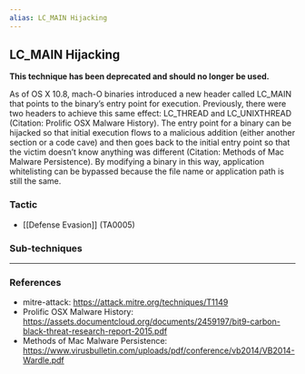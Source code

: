 ```yaml
---
alias: LC_MAIN Hijacking
---
```


## LC_MAIN Hijacking

**This technique has been deprecated and should no longer be used.**

As of OS X 10.8, mach-O binaries introduced a new header called LC_MAIN that points to the binary’s entry point for execution. Previously, there were two headers to achieve this same effect: LC_THREAD and LC_UNIXTHREAD  (Citation: Prolific OSX Malware History). The entry point for a binary can be hijacked so that initial execution flows to a malicious addition (either another section or a code cave) and then goes back to the initial entry point so that the victim doesn’t know anything was different  (Citation: Methods of Mac Malware Persistence). By modifying a binary in this way, application whitelisting can be bypassed because the file name or application path is still the same.


### Tactic

- [[Defense Evasion]] (TA0005)

### Sub-techniques


---
### References

- mitre-attack: https://attack.mitre.org/techniques/T1149
- Prolific OSX Malware History: https://assets.documentcloud.org/documents/2459197/bit9-carbon-black-threat-research-report-2015.pdf
- Methods of Mac Malware Persistence: https://www.virusbulletin.com/uploads/pdf/conference/vb2014/VB2014-Wardle.pdf
